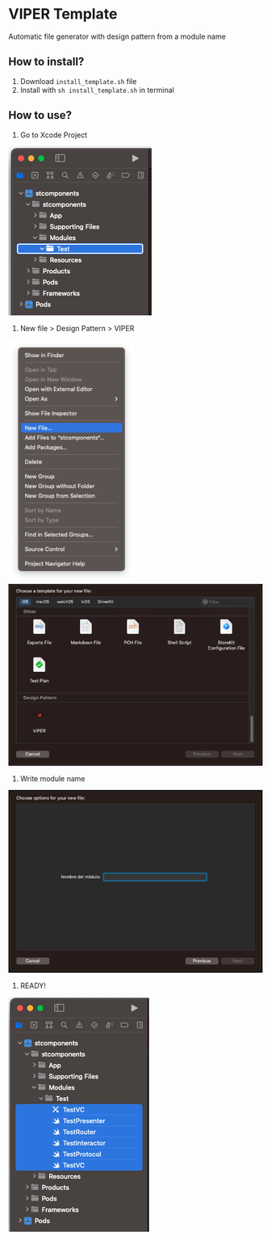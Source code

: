 # VIPER Template
 Automatic file generator with design pattern from a module name

## How to install?
1. Download `install_template.sh` file
1. Install with `sh install_template.sh` in terminal

## How to use?
1. Go to Xcode Project

![Project folders](Images/HowToUse/1-Project_folders.png)

1. New file > Design Pattern > VIPER

<img src="Images/HowToUse/2-New_file.png" alt="New file" width="250"> <img src="Images/HowToUse/2-Choose_template.png" alt="Choose template" width="680">

1. Write module name

![Module name](Images/HowToUse/3-Module_name.png)

1. READY!

![Ready](Images/HowToUse/4-Ready.png)
